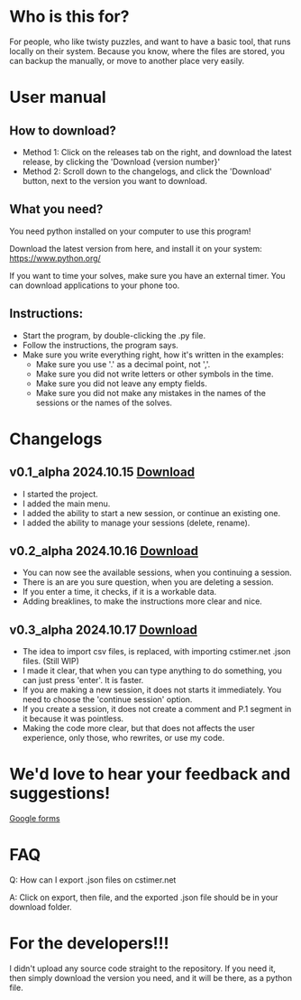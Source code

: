 # Who is this for?

For people, who like twisty puzzles, and want to have a basic tool, that runs locally on their system. Because you know, where the files are stored, you can backup the manually, or move to another place very easily.

# User manual

## How to download?

- Method 1: Click on the releases tab on the right, and download the latest release, by clicking the 'Download {version number}'
- Method 2: Scroll down to the changelogs, and click the 'Download' button, next to the version you want to download.

## What you need?

You need python installed on your computer to use this program!

Download the latest version from here, and install it on your system: https://www.python.org/

If you want to time your solves, make sure you have an external timer. You can download applications to your phone too.

## Instructions:

- Start the program, by double-clicking the .py file.
- Follow the instructions, the program says.
- Make sure you write everything right, how it's written in the examples:
    - Make sure you use '.' as a decimal point, not ','.
    - Make sure you did not write letters or other symbols in the time.
    - Make sure you did not leave any empty fields.
    - Make sure you did not make any mistakes in the names of the sessions or the names of the solves.

# Changelogs

## v0.1_alpha 2024.10.15 [Download](https://github.com/user-attachments/files/17379010/synex_cubing_tools_v0.1_alpha.zip)
- I started the project.
- I added the main menu.
- I added the ability to start a new session, or continue an existing one.
- I added the ability to manage your sessions (delete, rename).

## v0.2_alpha 2024.10.16 [Download](https://github.com/user-attachments/files/17401764/synex_cubing_tools_v0.2_alpha.zip)
- You can now see the available sessions, when you continuing a session.
- There is an are you sure question, when you are deleting a session.
- If you enter a time, it checks, if it is a workable data.
- Adding breaklines, to make the instructions more clear and nice.

## v0.3_alpha 2024.10.17 [Download](https://github.com/user-attachments/files/17412444/synex_cubing_tools_v0.3_alpha.zip)
- The idea to import csv files, is replaced, with importing cstimer.net .json files. (Still WIP)
- I made it clear, that when you can type anything to do something, you can just press 'enter'. It is faster.
- If you are making a new session, it does not starts it immediately. You need to choose the 'continue session' option.
- If you create a session, it does not create a comment and P.1 segment in it because it was pointless.
- Making the code more clear, but that does not affects the user experience, only those, who rewrites, or use my code.

# We'd love to hear your feedback and suggestions!

[Google forms](https://forms.gle/JajjEokWRGWQeieD9)

# FAQ

Q: How can I export .json files on cstimer.net

A: Click on export, then file, and the exported .json file should be in your download folder.

# For the developers!!!

I didn't upload any source code straight to the repository. If you need it, then simply download the version you need, and it will be there, as a python file.
